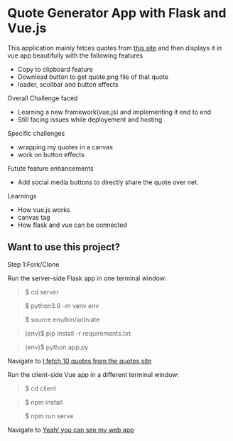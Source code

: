 Quote Generator App with Flask and Vue.js
=====

This application mainly fetces quotes from [this site](http://www.quotationspage.com/random.php) and then displays it in vue app beautifully with the following features

- Copy to clipboard feature
- Download button to get quote.png file of that quote
- loader, scollbar and button effects

Overall Challenge faced

- Learning a new framework(vue.js) and implementing it end to end
- Still facing issues while deployement and hosting

Specific challenges

- wrapping my quotes in a canvas
- work on button effects

Futute feature enhancements

- Add social media buttons to directly share the quote over net.



Learnings

- How vue.js works
- canvas tag
- How flask and vue can be connected

Want to use this project?
-----

Step 1:Fork/Clone

Run the server-side Flask app in one terminal window:

> $ cd server

> $ python3.9 -m venv env

> $ source env/bin/activate

> (env)$ pip install -r requirements.txt

> (env)$ python app.py

Navigate to [I fetch 10 quotes from the quotes site](http://localhost:5000/quote/random)


Run the client-side Vue app in a different terminal window:

> $ cd client

> $ npm install

> $ npm run serve

Navigate to [Yeah! you can see my web app](http://localhost:8080)


